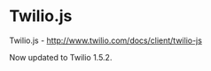 Twilio.js
=========

Twilio.js - http://www.twilio.com/docs/client/twilio-js

Now updated to Twilio 1.5.2.
